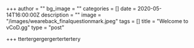 +++
author = ""
bg_image = ""
categories = []
date = 2020-05-14T16:00:00Z
description = ""
image = "/images/weareback_finalquestionmark.jpeg"
tags = []
title = "Welcome to vCoD.gg"
type = "post"

+++
ttertergergergertertertery